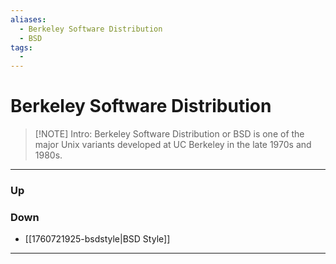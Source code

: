 ```yaml
---
aliases:
  - Berkeley Software Distribution
  - BSD
tags:
  -
---
```

# Berkeley Software Distribution
> [!NOTE] Intro: 
> Berkeley Software Distribution or BSD is one of the major Unix variants developed at UC Berkeley in the late 1970s and 1980s.

***
### Up
### Down
- [[1760721925-bsdstyle|BSD Style]]
***
